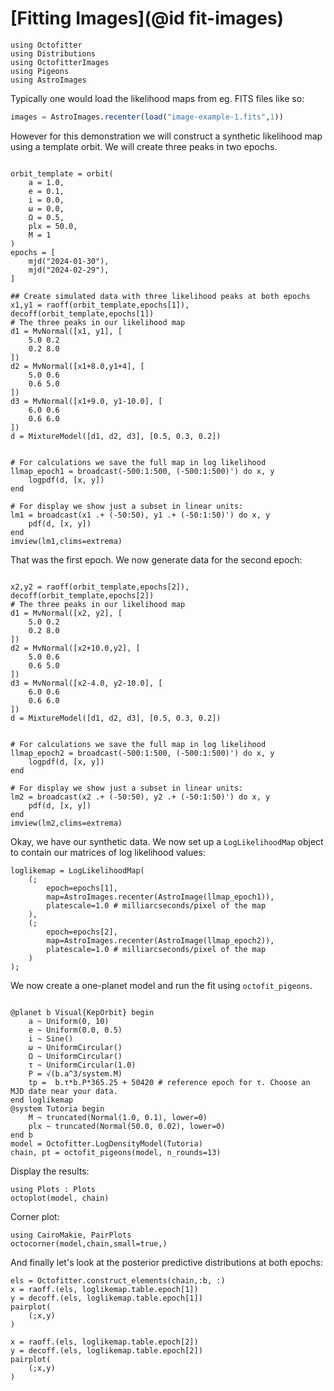 # [Fitting Images](@id fit-images)

```@example 1
using Octofitter
using Distributions
using OctofitterImages
using Pigeons
using AstroImages
```

Typically one would load the likelihood maps from eg. FITS files like so:
```julia
images = AstroImages.recenter(load("image-example-1.fits",1))
```

However for this demonstration we will construct a synthetic likelihood map using 
a template orbit. We will create three peaks in two epochs.
```@example 1

orbit_template = orbit(
    a = 1.0,
    e = 0.1,
    i = 0.0,
    ω = 0.0,
    Ω = 0.5,
    plx = 50.0,
    M = 1
)
epochs = [
    mjd("2024-01-30"),
    mjd("2024-02-29"),
]

## Create simulated data with three likelihood peaks at both epochs
x1,y1 = raoff(orbit_template,epochs[1]), decoff(orbit_template,epochs[1])
# The three peaks in our likelihood map
d1 = MvNormal([x1, y1], [
    5.0 0.2
    0.2 8.0
])
d2 = MvNormal([x1+8.0,y1+4], [
    5.0 0.6
    0.6 5.0
])
d3 = MvNormal([x1+9.0, y1-10.0], [
    6.0 0.6
    0.6 6.0
])
d = MixtureModel([d1, d2, d3], [0.5, 0.3, 0.2])


# For calculations we save the full map in log likelihood
llmap_epoch1 = broadcast(-500:1:500, (-500:1:500)') do x, y
    logpdf(d, [x, y])
end

# For display we show just a subset in linear units:
lm1 = broadcast(x1 .+ (-50:50), y1 .+ (-50:1:50)') do x, y
    pdf(d, [x, y])
end
imview(lm1,clims=extrema)
```

That was the first epoch. We now generate data for the second epoch:
```@example 1

x2,y2 = raoff(orbit_template,epochs[2]), decoff(orbit_template,epochs[2])
# The three peaks in our likelihood map
d1 = MvNormal([x2, y2], [
    5.0 0.2
    0.2 8.0
])
d2 = MvNormal([x2+10.0,y2], [
    5.0 0.6
    0.6 5.0
])
d3 = MvNormal([x2-4.0, y2-10.0], [
    6.0 0.6
    0.6 6.0
])
d = MixtureModel([d1, d2, d3], [0.5, 0.3, 0.2])


# For calculations we save the full map in log likelihood
llmap_epoch2 = broadcast(-500:1:500, (-500:1:500)') do x, y
    logpdf(d, [x, y])
end

# For display we show just a subset in linear units:
lm2 = broadcast(x2 .+ (-50:50), y2 .+ (-50:1:50)') do x, y
    pdf(d, [x, y])
end
imview(lm2,clims=extrema)
```


Okay, we have our synthetic data. We now set up a `LogLikelihoodMap` object to contain our matrices of log likelihood values:
```@example 1
loglikemap = LogLikelihoodMap(
    (;
        epoch=epochs[1],
        map=AstroImages.recenter(AstroImage(llmap_epoch1)),
        platescale=1.0 # milliarcseconds/pixel of the map
    ),
    (;
        epoch=epochs[2],
        map=AstroImages.recenter(AstroImage(llmap_epoch2)),
        platescale=1.0 # milliarcseconds/pixel of the map
    )
);
```

We now create a one-planet model and run the fit using `octofit_pigeons`.
```@example 1

@planet b Visual{KepOrbit} begin
    a ~ Uniform(0, 10)
    e ~ Uniform(0.0, 0.5)
    i ~ Sine()
    ω ~ UniformCircular()
    Ω ~ UniformCircular()
    τ ~ UniformCircular(1.0)
    P = √(b.a^3/system.M)
    tp =  b.τ*b.P*365.25 + 50420 # reference epoch for τ. Choose an MJD date near your data.
end loglikemap
@system Tutoria begin
    M ~ truncated(Normal(1.0, 0.1), lower=0)
    plx ~ truncated(Normal(50.0, 0.02), lower=0)
end b 
model = Octofitter.LogDensityModel(Tutoria)
chain, pt = octofit_pigeons(model, n_rounds=13)
```

Display the results:
```@example 1
using Plots : Plots
octoplot(model, chain)
```

Corner plot:
```@example 1
using CairoMakie, PairPlots
octocorner(model,chain,small=true,)
```

And finally let's look at the posterior predictive distributions at both epochs:
```@example 1
els = Octofitter.construct_elements(chain,:b, :)
x = raoff.(els, loglikemap.table.epoch[1])
y = decoff.(els, loglikemap.table.epoch[1])
pairplot(
    (;x,y)
)
```

```@example 1
x = raoff.(els, loglikemap.table.epoch[2])
y = decoff.(els, loglikemap.table.epoch[2])
pairplot(
    (;x,y)
)
```

